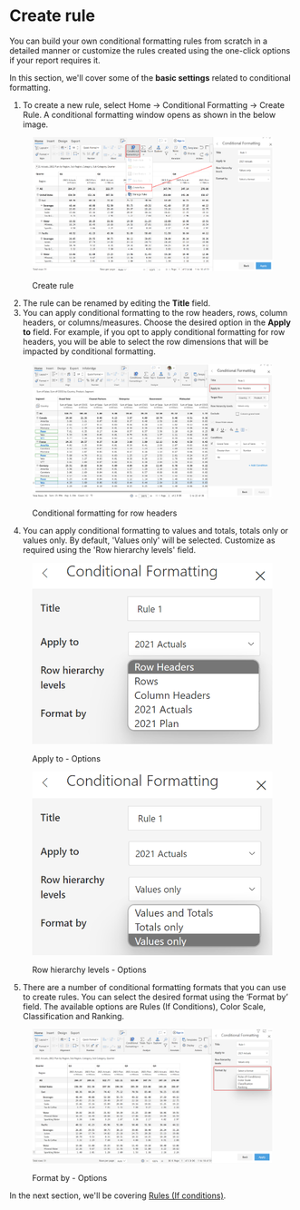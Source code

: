 # Create rule

You can build your own conditional formatting rules from scratch in a detailed manner or customize the rules created using the one-click options if your report requires it.&#x20;

In this section, we'll cover some of the **basic settings** related to conditional formatting.

1. To create a new rule, select Home -> Conditional Formatting -> Create Rule. A conditional formatting window opens as shown in the below image.

<figure><img src="../../.gitbook/assets/3 (1) (1).png" alt=""><figcaption><p>Create rule</p></figcaption></figure>

2. The rule can be renamed by editing the **Title** field.
3. You can apply conditional formatting to the row headers, rows, column headers, or columns/measures. Choose the desired option in the **Apply to** field. For example, if you opt to apply conditional formatting for row headers, you will be able to select the row dimensions that will be impacted by conditional formatting.

<figure><img src="../../.gitbook/assets/image (1) (1) (1) (1) (1) (1) (1) (1) (1) (1) (1) (1) (1) (1) (1) (1) (1) (1) (1) (1) (1) (1) (1) (1) (1).png" alt=""><figcaption><p>Conditional formatting for row headers</p></figcaption></figure>



4. You can apply conditional formatting to values and totals, totals only or values only. By default, 'Values only' will be selected. Customize as required using the 'Row hierarchy levels' field.

<div><figure><img src="../../.gitbook/assets/5.2.2 Apply to.png" alt=""><figcaption><p>Apply to - Options</p></figcaption></figure> <figure><img src="../../.gitbook/assets/5.2.3 Levels (1).png" alt=""><figcaption><p>Row hierarchy levels - Options</p></figcaption></figure></div>

5. There are a number of conditional formatting formats that you can use to create rules. You can select the desired format using the ‘Format by’ field. The available options are Rules (If Conditions), Color Scale, Classification and Ranking.

<figure><img src="../../.gitbook/assets/5.2.1 Format by.png" alt=""><figcaption><p>Format by - Options</p></figcaption></figure>

In the next section, we'll be covering [Rules (If conditions)](rules-if-conditions.md).
